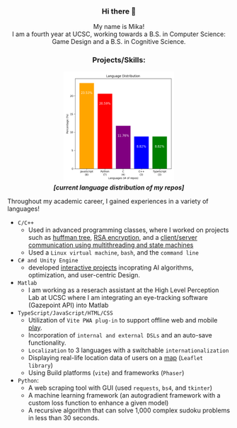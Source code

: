 <h3 align="center">
    Hi there 👋
</h3>
<p align="center"> My name is Mika! <br>I am a fourth year at UCSC, working towards a B.S. in Computer Science: Game Design and a B.S. in Cognitive Science. </p>

<h3 align="center"> Projects/Skills: </h3>

<p align="center">
<img src="./chart-image.png" alt="Language Distribution" width="250" height="250"> <br>
<i> <b> [current language distribution of my repos] </b> </i>
</p>

Throughout my academic career, I gained experiences in a variety of languages!

- `C/C++`
  - Used in advanced programming classes, where I worked on projects such as [huffman tree](https://github.com/MikaPS/HuffmanCoding), [RSA encryption](https://github.com/MikaPS/PublicKeyCryptography), and a [client/server communication using multithreading and state machines](https://github.com/MikaPS/StateRobot)
  - Used a `Linux virtual machine`, `bash`, and the `command line`
- `C# and Unity Engine`
  - developed [interactive projects](https://drive.google.com/drive/folders/1nnsbGRtWIObr23qRMANhiI0fOyII8Pnf) incoprating AI algorithms, optimization, and user-centric Design.
- `Matlab`
  - I am working as a reserach assistant at the High Level Perception Lab at UCSC where I am integrating an eye-tracking software (Gazepoint API) into Matlab
- `TypeScript/JavaScript/HTML/CSS`
  - Utilization of `Vite PWA plug-in` to support offline web and mobile [play](https://github.com/MikaPS/GardenSimulator2023).
  - Incorporation of `internal and external DSLs` and an auto-save functionality.
  - `Localization` to 3 languages with a switchable `internationalization`
  - Displaying real-life location data of users on a [map](https://github.com/MikaPS/cmpm-121-demo-3) (`Leaflet library`)
  - Using Build platforms (`vite`) and frameworks (`Phaser`)
- `Python`:
  - A web scraping tool with GUI (used `requests`, `bs4`, and `tkinter`)
  - A machine learning framework (an autogradient framework with a custom loss function to enhance a given model)
  - A recursive algorithm that can solve 1,000 complex sudoku problems in less than 30 seconds.

<!-- ![Language Distribution](./chart-image.png) -->

<!--
**MikaPS/MikaPS** is a ✨ _special_ ✨ repository because its `README.md` (this file) appears on your GitHub profile.

Here are some ideas to get you started:

- 🔭 I’m currently working on ...
- 🌱 I’m currently learning ...
- 👯 I’m looking to collaborate on ...
- 🤔 I’m looking for help with ...
- 💬 Ask me about ...
- 📫 How to reach me: ...
- 😄 Pronouns: ...
- ⚡ Fun fact: ...
-->
